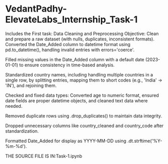 # VedantPadhy-ElevateLabs_Internship_Task-1
Includes the First task: Data Cleaning and Preprocessing
Objective: Clean and prepare a raw dataset (with nulls, duplicates, inconsistent formats).
Converted the Date_Added column to datetime format using pd.to_datetime(), handling invalid entries with errors='coerce'.

Filled missing values in the Date_Added column with a default date (2023-01-01) to ensure consistency in time-based analysis.

Standardized country names, including handling multiple countries in a single row, by splitting entries, mapping them to short codes (e.g., 'India' → 'IN'), and rejoining them.

Checked and fixed data types: Converted age to numeric format, ensured date fields are proper datetime objects, and cleaned text data where needed.

Removed duplicate rows using .drop_duplicates() to maintain data integrity.

Dropped unnecessary columns like country_cleaned and country_code after standardization.

Formatted Date_Added for display as YYYY-MM-DD using .dt.strftime('%Y-%m-%d').

THE SOURCE FILE IS IN:Task-1.ipynb
